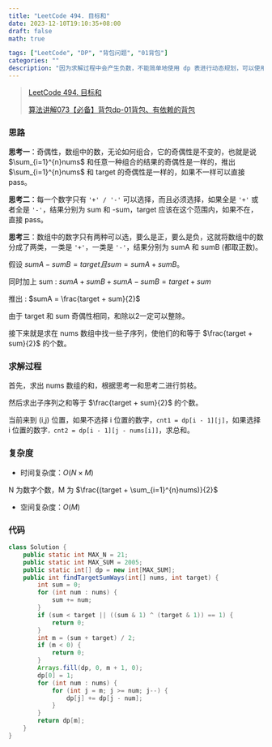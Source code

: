 ```yaml
---
title: "LeetCode 494. 目标和"
date: 2023-12-10T19:10:35+08:00
draft: false
math: true

tags: ["LeetCode", "DP", "背包问题", "01背包"]
categories: ""
description: "因为求解过程中会产生负数，不能简单地使用 dp 表进行动态规划，可以使用两层哈希表作为 dp 表，也可以使结果整体偏移 sum 求解，下面使用的是转化成 01 背包问题的解。"
---
```


> [LeetCode 494. 目标和](https://leetcode.cn/problems/target-sum/)
> 
> [算法讲解073【必备】背包dp-01背包、有依赖的背包](https://www.bilibili.com/list/)

### 思路

**思考一**：奇偶性，数组中的数，无论如何组合，它的奇偶性是不变的，也就是说 $\sum_{i=1}^{n}nums$ 和任意一种组合的结果的奇偶性是一样的，推出 $\sum_{i=1}^{n}nums$ 和 target 的奇偶性是一样的，如果不一样可以直接 pass。

**思考二**：每一个数字只有 `'+' / '-'` 可以选择，而且必须选择，如果全是 `'+'` 或者全是 `'-'`，结果分别为 sum 和 -sum，target 应该在这个范围内，如果不在，直接 pass。

**思考三**：数组中的数字只有两种可以选，要么是正，要么是负，这就将数组中的数分成了两类，一类是 `'+'`，一类是 `'-'`，结果分别为 sumA 和 sumB (都取正数)。

假设 $sumA - sumB = target 且 sum = sumA + sumB$。

同时加上 sum : $sumA + sumB + sumA - sumB = target + sum$

推出 : $sumA = \frac{target + sum}{2}$

由于 target 和 sum 奇偶性相同，和除以2一定可以整除。

接下来就是求在 nums 数组中找一些子序列，使他们的和等于 $\frac{target + sum}{2}$ 的个数。

### 求解过程

首先，求出 nums 数组的和，根据思考一和思考二进行剪枝。

然后求出子序列之和等于 $\frac{target + sum}{2}$ 的个数。

当前来到 (i,j) 位置，如果不选择 i 位置的数字，`cnt1 = dp[i - 1][j]`，如果选择 i 位置的数字`，cnt2 = dp[i - 1][j - nums[i]]`，求总和。

### 复杂度

- 时间复杂度：$O(N \times M)$

N 为数字个数，M 为 $\frac{(target + \sum_{i=1}^{n}nums)}{2}$

- 空间复杂度：$O(M)$

### 代码

```java
class Solution {
    public static int MAX_N = 21;
    public static int MAX_SUM = 2005;
    public static int[] dp = new int[MAX_SUM];
    public int findTargetSumWays(int[] nums, int target) {
        int sum = 0;
        for (int num : nums) {
            sum += num;
        }
        if (sum < target || ((sum & 1) ^ (target & 1)) == 1) {
            return 0;
        }
        int m = (sum + target) / 2;
        if (m < 0) {
            return 0;
        }
        Arrays.fill(dp, 0, m + 1, 0);
        dp[0] = 1;
        for (int num : nums) {
            for (int j = m; j >= num; j--) {
                dp[j] += dp[j - num];
            }
        }
        return dp[m];
    }
}
```